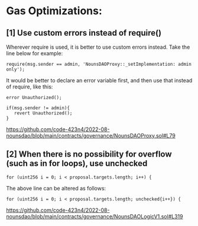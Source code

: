 # Gas Optimizations:

## [1] Use custom errors instead of require()

Wherever require is used, it is better to use custom errors instead. Take the line below for example:

```require(msg.sender == admin, 'NounsDAOProxy::_setImplementation: admin only');```

It would be better to declare an error variable first, and then use that instead of require, like this:

```
error Unauthorized();

if(msg.sender != admin){
   revert Unauthorized();
}
```

https://github.com/code-423n4/2022-08-nounsdao/blob/main/contracts/governance/NounsDAOProxy.sol#L79

## [2] When there is no possibility for overflow (such as in for loops), use unchecked

```
for (uint256 i = 0; i < proposal.targets.length; i++) {
```

The above line can be altered as follows:

```
for (uint256 i = 0; i < proposal.targets.length; unchecked{i++}) {
```
https://github.com/code-423n4/2022-08-nounsdao/blob/main/contracts/governance/NounsDAOLogicV1.sol#L319